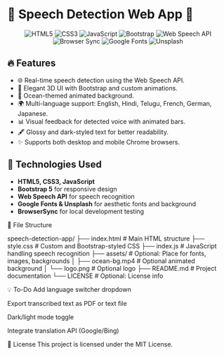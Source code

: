 # 🌊 Speech Detection Web App 🌊

<p align="center">
  <img src="https://img.shields.io/badge/HTML5-E34F26?style=for-the-badge&logo=html5&logoColor=white" alt="HTML5" />
  <img src="https://img.shields.io/badge/CSS3-1572B6?style=for-the-badge&logo=css3&logoColor=white" alt="CSS3" />
  <img src="https://img.shields.io/badge/JavaScript-F7DF1E?style=for-the-badge&logo=javascript&logoColor=black" alt="JavaScript" />
  <img src="https://img.shields.io/badge/Bootstrap-7952B3?style=for-the-badge&logo=bootstrap&logoColor=white" alt="Bootstrap" />
  <img src="https://img.shields.io/badge/Web_Speech_API-FF6F00?style=for-the-badge&logo=googlechrome&logoColor=white" alt="Web Speech API" />
  <img src="https://img.shields.io/badge/BrowserSync-FF7139?style=for-the-badge&logo=BrowserSync&logoColor=white" alt="Browser Sync" />
  <img src="https://img.shields.io/badge/Google%20Fonts-4285F4?style=for-the-badge&logo=googlefonts&logoColor=white" alt="Google Fonts" />
  <img src="https://img.shields.io/badge/Unsplash-000000?style=for-the-badge&logo=unsplash&logoColor=white" alt="Unsplash" />
</p>

## 🔥 Features

- 🌐 Real-time speech detection using the Web Speech API.
- 🎨 Elegant 3D UI with Bootstrap and custom animations.
- 🌊 Ocean-themed animated background.
- 🌍 Multi-language support: English, Hindi, Telugu, French, German, Japanese.
- 📊 Visual feedback for detected voice with animated bars.
- 🖋 Glossy and dark-styled text for better readability.
- ✨ Supports both desktop and mobile Chrome browsers.

## 🧠 Technologies Used

- **HTML5, CSS3, JavaScript**
- **Bootstrap 5** for responsive design
- **Web Speech API** for speech recognition
- **Google Fonts & Unsplash** for aesthetic fonts and background
- **BrowserSync** for local development testing

📁 File Structure

speech-detection-app/
├── index.html          # Main HTML structure
├── style.css           # Custom and Bootstrap-styled CSS
├── index.js            # JavaScript handling speech recognition
├── assets/             # Optional: Place for fonts, images, backgrounds
│   ├── ocean-bg.mp4    # Optional animated background
│   └── logo.png        # Optional logo
├── README.md           # Project documentation
└── LICENSE             # Optional: License info

💡 To-Do
Add language switcher dropdown

Export transcribed text as PDF or text file

Dark/light mode toggle

Integrate translation API (Google/Bing)

📜 License
This project is licensed under the MIT License.

